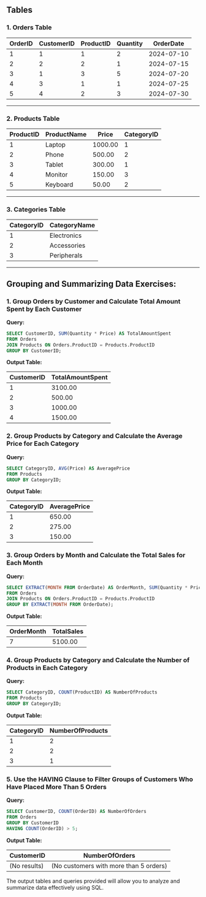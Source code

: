 ## Tables

### **1. Orders Table**

| **OrderID** | **CustomerID** | **ProductID** | **Quantity** | **OrderDate** |
|-------------|----------------|---------------|--------------|---------------|
| 1           | 1              | 1             | 2            | 2024-07-10    |
| 2           | 2              | 2             | 1            | 2024-07-15    |
| 3           | 1              | 3             | 5            | 2024-07-20    |
| 4           | 3              | 1             | 1            | 2024-07-25    |
| 5           | 4              | 2             | 3            | 2024-07-30    |

---

### **2. Products Table**

| **ProductID** | **ProductName** | **Price** | **CategoryID** |
|---------------|-----------------|-----------|----------------|
| 1             | Laptop          | 1000.00   | 1              |
| 2             | Phone           | 500.00    | 2              |
| 3             | Tablet          | 300.00    | 1              |
| 4             | Monitor         | 150.00    | 3              |
| 5             | Keyboard        | 50.00     | 2              |

---

### **3. Categories Table**

| **CategoryID** | **CategoryName** |
|----------------|------------------|
| 1              | Electronics      |
| 2              | Accessories      |
| 3              | Peripherals      |

---

## **Grouping and Summarizing Data Exercises**:

### **1. Group Orders by Customer and Calculate Total Amount Spent by Each Customer**

**Query:**

```sql
SELECT CustomerID, SUM(Quantity * Price) AS TotalAmountSpent
FROM Orders
JOIN Products ON Orders.ProductID = Products.ProductID
GROUP BY CustomerID;
```

**Output Table:**

| **CustomerID** | **TotalAmountSpent** |
|----------------|-----------------------|
| 1              | 3100.00               |
| 2              | 500.00                |
| 3              | 1000.00               |
| 4              | 1500.00               |

### **2. Group Products by Category and Calculate the Average Price for Each Category**

**Query:**

```sql
SELECT CategoryID, AVG(Price) AS AveragePrice
FROM Products
GROUP BY CategoryID;
```

**Output Table:**

| **CategoryID** | **AveragePrice** |
|----------------|------------------|
| 1              | 650.00           |
| 2              | 275.00           |
| 3              | 150.00           |

### **3. Group Orders by Month and Calculate the Total Sales for Each Month**

**Query:**

```sql
SELECT EXTRACT(MONTH FROM OrderDate) AS OrderMonth, SUM(Quantity * Price) AS TotalSales
FROM Orders
JOIN Products ON Orders.ProductID = Products.ProductID
GROUP BY EXTRACT(MONTH FROM OrderDate);
```

**Output Table:**

| **OrderMonth** | **TotalSales** |
|----------------|----------------|
| 7              | 5100.00        |

### **4. Group Products by Category and Calculate the Number of Products in Each Category**

**Query:**

```sql
SELECT CategoryID, COUNT(ProductID) AS NumberOfProducts
FROM Products
GROUP BY CategoryID;
```

**Output Table:**

| **CategoryID** | **NumberOfProducts** |
|----------------|-----------------------|
| 1              | 2                     |
| 2              | 2                     |
| 3              | 1                     |

### **5. Use the HAVING Clause to Filter Groups of Customers Who Have Placed More Than 5 Orders**

**Query:**

```sql
SELECT CustomerID, COUNT(OrderID) AS NumberOfOrders
FROM Orders
GROUP BY CustomerID
HAVING COUNT(OrderID) > 5;
```

**Output Table:**

| **CustomerID** | **NumberOfOrders** |
|----------------|---------------------|
| (No results)   | (No customers with more than 5 orders) |

The output tables and queries provided will allow you to analyze and summarize data effectively using SQL.
